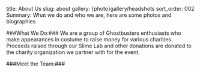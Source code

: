 title: About Us
slug: about
gallery: {photo}gallery/headshots
sort_order: 002
Summary: What we do and who we are, here are some photos and biographies

###What We Do:###
We are a group of Ghostbusters enthusiasts who make appearances in costume to raise money for various charities. Proceeds raised through our Slime Lab and other donations are donated to the charity organization we partner with for the event.

###Meet the Team:###